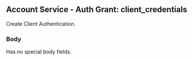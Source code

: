 ## Account Service - Auth Grant: client_credentials

Create Client Authentication.

### Body

Has no special body fields.
